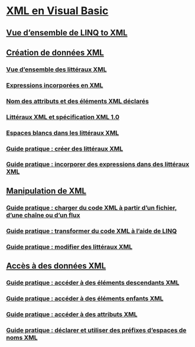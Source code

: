 # [XML en Visual Basic](index.md)
## [Vue d’ensemble de LINQ to XML](overview-of-linq-to-xml.md)
## [Création de données XML](creating-xml.md)
### [Vue d’ensemble des littéraux XML](xml-literals-overview.md)
### [Expressions incorporées en XML](embedded-expressions-in-xml.md)
### [Nom des attributs et des éléments XML déclarés](names-of-declared-xml-elements-and-attributes.md)
### [Littéraux XML et spécification XML 1.0](xml-literals-and-the-xml-1-0-specification.md)
### [Espaces blancs dans les littéraux XML](white-space-in-xml-literals.md)
### [Guide pratique : créer des littéraux XML](how-to-create-xml-literals.md)
### [Guide pratique : incorporer des expressions dans des littéraux XML](how-to-embed-expressions-in-xml-literals.md)
## [Manipulation de XML](manipulating-xml.md)
### [Guide pratique : charger du code XML à partir d’un fichier, d’une chaîne ou d’un flux](how-to-load-xml-from-a-file-string-or-stream.md)
### [Guide pratique : transformer du code XML à l’aide de LINQ](how-to-transform-xml-by-using-linq.md)
### [Guide pratique : modifier des littéraux XML](how-to-modify-xml-literals.md)
## [Accès à des données XML](accessing-xml.md)
### [Guide pratique : accéder à des éléments descendants XML](how-to-access-xml-descendant-elements.md)
### [Guide pratique : accéder à des éléments enfants XML](how-to-access-xml-child-elements.md)
### [Guide pratique : accéder à des attributs XML](how-to-access-xml-attributes.md)
### [Guide pratique : déclarer et utiliser des préfixes d’espaces de noms XML](how-to-declare-and-use-xml-namespace-prefixes.md)